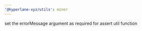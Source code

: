 ```yaml
---
'@hyperlane-xyz/utils': minor
---
```


set the errorMessage argument as required for assert util function
